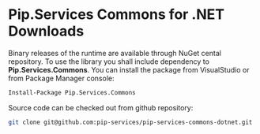 # Pip.Services Commons for .NET Downloads

Binary releases of the runtime are available through NuGet cental repository. 
To use the library you shall include dependency to **Pip.Services.Commons**.
You can install the package from VisualStudio or from Package Manager console:

```bash
Install-Package Pip.Services.Commons
``` 

Source code can be checked out from github repository:

```bash
git clone git@github.com:pip-services/pip-services-commons-dotnet.git
```
